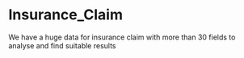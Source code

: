 # Insurance_Claim
We have a huge data for insurance claim with more than 30 fields to analyse and find suitable results 
